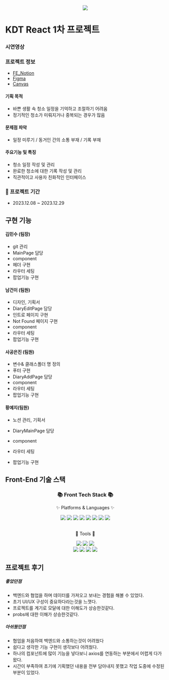 <div align= "center">
    <img src="https://capsule-render.vercel.app/api?type=waving&color=0055d5&height=180&text=Cleanup&animation=&fontColor=ffffff&fontSize=70" />
</div>

# KDT React 1차 프로젝트

### 시연영상

### 프로젝트 정보

- [FE_Notion](https://torpid-ski-c77.notion.site/1-Team-Project-5-a0da51eb12214ccbbafe6ae7303bfd45)
- [Figma](https://www.figma.com/file/X7EqS5yDNSuhUB6IvU3lD2/5%EC%A1%B0-%EC%B2%AD%EC%86%8C%ED%[…]%90?type=design&node-id=0%3A1&mode=design&t=wTgXwzbtWONwjWX0-1)
- [Canvas](https://www.miricanvas.com/v/12r2l4v)

<h4>기획 목적</h4>

- 바쁜 생활 속 청소 일정을 기억하고 조절하기 어려움
- 정기적인 청소가 미뤄지거나 중복되는 경우가 많음

<h4> 문제점 파악 </h4>

- 일정 미루기 / 동거인 간의 소통 부재 / 기록 부재

<h4>주요기능 및 특징</h4>

- 청소 일정 작성 및 관리
- 완료한 청소에 대한 기록 작성 및 관리
- 직관적이고 사용자 친화적인 인터페이스

### :calendar: 프로젝트 기간

- 2023.12.08 ~ 2023.12.29

## 구현 기능

#### 김민수 (팀장)

- git 관리
- MainPage 담당
- component
- 헤더 구현
- 라우터 세팅
- 팝업기능 구현

#### 남건이 (팀원)

- 디자인, 기획서
- DiaryEditPage 담당
- 인트로 페이지 구현
- Not Found 페이지 구현
- component
- 라우터 세팅
- 팝업기능 구현

#### 사공은진 (팀원)

- 변수& 클래스폴더 명 정의
- 푸터 구현
- DiaryAddPage 담당
- component
- 라우터 세팅
- 팝업기능 구현

#### 황예지(팀원)

- 노션 관리, 기획서
- DiaryMainPage 담당

- component
- 라우터 세팅
- 팝업기능 구현

## Front-End 기술 스택

<div align=center>
	<h3>📚 Front Tech Stack 📚</h3>
	<p>✨ Platforms & Languages ✨</p>
</div>
<div align="center">
	<img src="https://img.shields.io/badge/React-61DAFB?style=flat&logo=react&logoColor=white" />
	<img src="https://img.shields.io/badge/ReactRouter-CA4245?style=flat&logo=reactrouter&logoColor=white" />
	<img src="https://img.shields.io/badge/axios-5A29E4?style=flat&logo=axios&logoColor=white" />
	<img src="https://img.shields.io/badge/Firebase-FFCA28?style=flat-square&logo=Firebase&logoColor=white">
	<img src="https://img.shields.io/badge/JavaScript-F7DF1E?style=flat&logo=JavaScript&logoColor=white" />
	<img src="https://img.shields.io/badge/StyledComponents-DB7093?style=flat&logo=styledcomponents&logoColor=white" />
	<img src="https://img.shields.io/badge/CSS3-1572B6?style=flat&logo=CSS3&logoColor=white" />
	<img src="https://img.shields.io/badge/HTML5-E34F26?style=flat&logo=HTML5&logoColor=white" />
	<br />
</div>
<br />
<div align=center>
	<p>🔧 Tools 🔧</p>
	<img src="https://img.shields.io/badge/Visual%20Studio%20Code-007ACC?style=flat&logo=VisualStudioCode&logoColor=white" />
	<img src="https://img.shields.io/badge/Prettier-F7B93E?style=flat&logo=Prettier&logoColor=white" />
	<img src="https://img.shields.io/badge/Eslint-4B32C3?style=flat&logo=eslint&logoColor=white" />
  <br />
	<img src="https://img.shields.io/badge/GitHub-181717?style=flat&logo=GitHub&logoColor=white" />
	<img src="https://img.shields.io/badge/slack-4A154B?style=flat&logo=slack&logoColor=white" />
	<img src="https://img.shields.io/badge/notion-000000?style=flat&logo=notion&logoColor=white" />
	<img src="https://img.shields.io/badge/Figma-F24E1E?style=flat-square&logo=FigmalogoColor=white">
</div>

## 프로젝트 후기

##### 좋았던점

- 백엔드와 협업을 하며 데이터를 가져오고 보내는 경험을 해볼 수 있었다.
- 초기 UI/UX 구성이 중요하다라는것을 느꼇다.
- 프로젝트를 계기로 모달에 대한 이해도가 상승한것같다.
- probs에 대한 이해가 상승한것같다.

##### 아쉬웠던점

- 협업을 처음하여 백엔드와 소통하는것이 어려웠다
- 쉽다고 생각한 기능 구현이 생각보다 어려웠다.
- 하나의 컴포넌트에 많이 기능을 넣다보니 axios를 연동하는 부분에서 어렵게 다가왔다.
- 시간이 부족하여 초기에 기획했던 내용을 전부 담아내지 못했고 작업 도중에 수정된 부분이 있었다.
